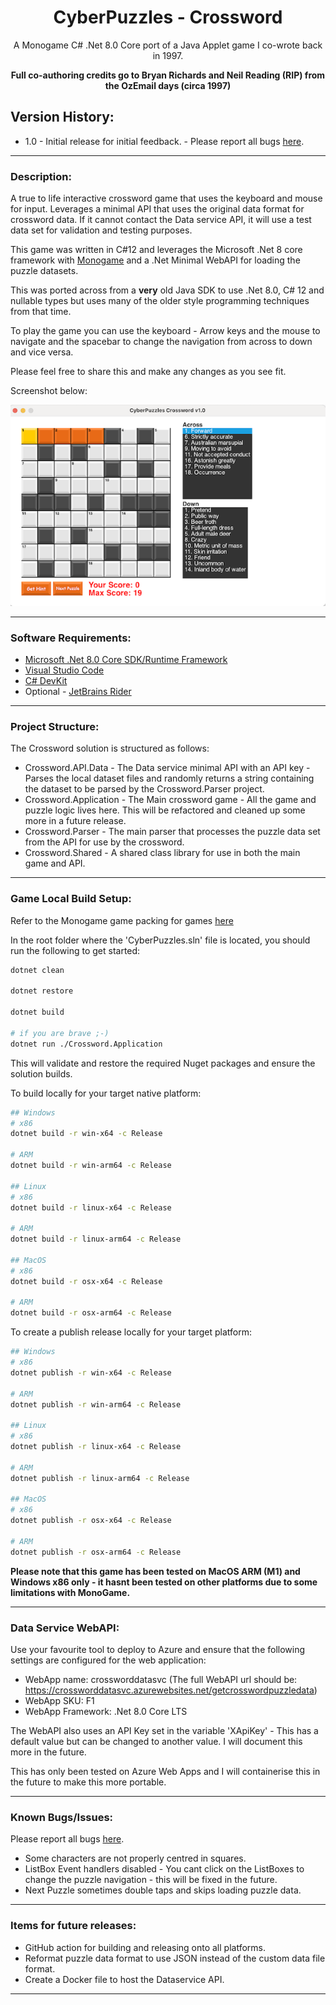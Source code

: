<div align="center">

# CyberPuzzles - Crossword

A Monogame C# .Net 8.0 Core port of a Java Applet game I co-wrote back in 1997.

**Full co-authoring credits go to Bryan Richards and Neil Reading (RIP) from the OzEmail days (circa 1997)**

</div>

## Version History:

- 1.0 - Initial release for initial feedback. - Please report all bugs [here](https://github.com/AaronSaikovski/CyberPuzzles/issues).

---

### Description:

A true to life interactive crossword game that uses the keyboard and mouse for input.
Leverages a minimal API that uses the original data format for crossword data. If it cannot contact the Data service API, it will use a test data set for validation and testing purposes.

This game was written in C#12 and leverages the Microsoft .Net 8 core framework with [Monogame](https://monogame.net/index.html) and a .Net Minimal WebAPI for loading the puzzle datasets.

This was ported across from a **very** old Java SDK to use .Net 8.0, C# 12 and nullable types but uses many of the older style programming techniques from that time.

To play the game you can use the keyboard - Arrow keys and the mouse to navigate and the spacebar to change the navigation from across to down and vice versa.

Please feel free to share this and make any changes as you see fit.

Screenshot below:

![crossword screenshot.](crossword-screenshot.png)

---

### Software Requirements:

- [Microsoft .Net 8.0 Core SDK/Runtime Framework](https://dotnet.microsoft.com/en-us/download/dotnet/8.0)
- [Visual Studio Code](https://code.visualstudio.com/download)
- [C# DevKit](https://marketplace.visualstudio.com/items?itemName=ms-dotnettools.csdevkit)
- Optional - [JetBrains Rider](https://www.jetbrains.com/rider/)

---

### Project Structure:

The Crossword solution is structured as follows:

- Crossword.API.Data - The Data service minimal API with an API key - Parses the local dataset files and randomly returns a string containing the dataset to be parsed by the Crossword.Parser project.
- Crossword.Application - The Main crossword game - All the game and puzzle logic lives here. This will be refactored and cleaned up some more in a future release.
- Crossword.Parser - The main parser that processes the puzzle data set from the API for use by the crossword.
- Crossword.Shared - A shared class library for use in both the main game and API.

---

### Game Local Build Setup:

Refer to the Monogame game packing for games [here](https://monogame.net/articles/packaging_games.html)

In the root folder where the 'CyberPuzzles.sln' file is located, you should run the following to get started:

```bash
dotnet clean

dotnet restore

dotnet build

# if you are brave ;-)
dotnet run ./Crossword.Application
```

This will validate and restore the required Nuget packages and ensure the solution builds.

To build locally for your target native platform:

```bash
## Windows
# x86
dotnet build -r win-x64 -c Release

# ARM
dotnet build -r win-arm64 -c Release

## Linux
# x86
dotnet build -r linux-x64 -c Release

# ARM
dotnet build -r linux-arm64 -c Release

## MacOS
# x86
dotnet build -r osx-x64 -c Release

# ARM
dotnet build -r osx-arm64 -c Release
```

To create a publish release locally for your target platform:

```bash
## Windows
# x86
dotnet publish -r win-x64 -c Release

# ARM
dotnet publish -r win-arm64 -c Release

## Linux
# x86
dotnet publish -r linux-x64 -c Release

# ARM
dotnet publish -r linux-arm64 -c Release

## MacOS
# x86
dotnet publish -r osx-x64 -c Release

# ARM
dotnet publish -r osx-arm64 -c Release
```

**Please note that this game has been tested on MacOS ARM (M1) and Windows x86 only - it hasnt been tested on other platforms due to some limitations with MonoGame.**

---

### Data Service WebAPI:

Use your favourite tool to deploy to Azure and ensure that the following settings are configured for the web application:

- WebApp name: crossworddatasvc (The full WebAPI url should be: https://crossworddatasvc.azurewebsites.net/getcrosswordpuzzledata)
- WebApp SKU: F1
- WebApp Framework: .Net 8.0 Core LTS

The WebAPI also uses an API Key set in the variable 'XApiKey' - This has a default value but can be changed to another value. I will document this more in the future.

This has only been tested on Azure Web Apps and I will containerise this in the future to make this more portable.

---

### Known Bugs/Issues:

Please report all bugs [here](https://github.com/AaronSaikovski/CyberPuzzles/issues).

- Some characters are not properly centred in squares.
- ListBox Event handlers disabled - You cant click on the ListBoxes to change the puzzle navigation - this will be fixed in the future.
- Next Puzzle sometimes double taps and skips loading puzzle data.

---

### Items for future releases:

- GitHub action for building and releasing onto all platforms.
- Reformat puzzle data format to use JSON instead of the custom data file format.
- Create a Docker file to host the Dataservice API.

---
